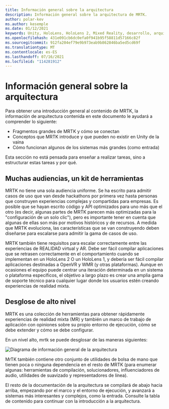 ```yaml
---
title: Información general sobre la arquitectura
description: Información general sobre la arquitectura de MRTK.
author: polar-kev
ms.author: kesemple
ms.date: 01/12/2021
keywords: Unity, HoloLens, HoloLens 2, Mixed Reality, desarrollo, arquitectura de MRTK,
ms.openlocfilehash: 431e091cb6dc0efa0f941b95f58811d57166c82f
ms.sourcegitcommit: 912fa204ef79e9b973eab9b862846ba5ed5cd69f
ms.translationtype: MT
ms.contentlocale: es-ES
ms.lasthandoff: 07/16/2021
ms.locfileid: "114281912"
---
```

# <a name="architecture-overview"></a>Información general sobre la arquitectura

Para obtener una introducción general al contenido de MRTK, la información de arquitectura contenida en este documento le ayudará a comprender lo siguiente:

- Fragmentos grandes de MRTK y cómo se conectan
- Conceptos que MRTK introduce y que pueden no existir en Unity de la vaina
- Cómo funcionan algunos de los sistemas más grandes (como entrada)

Esta sección no está pensada para enseñar a realizar tareas, sino a estructurar estas tareas y por qué.

## <a name="many-audiences-one-toolkit"></a>Muchas audiencias, un kit de herramientas

MRTK no tiene una sola audiencia uniforme. Se ha escrito para admitir casos de uso que van desde hackathons por primera vez hasta personas que construyen experiencias complejas y compartidas para empresas. Es posible que se hayan escrito código y API optimizados para uno más que el otro (es decir, algunas partes de MRTK parecen más optimizadas para la "configuración de un solo clic"), pero es importante tener en cuenta que algunas de ellas son más por motivos históricos y de recursos. A medida que MRTK evoluciona, las características que se van construyendo deben diseñarse para escalarse para admitir la gama de casos de uso.

MRTK también tiene requisitos para escalar correctamente entre las experiencias de REALIDAD virtual y AR. Debe ser fácil compilar aplicaciones que se retrasen correctamente en el comportamiento cuando se implementan en un HoloLens 2 O un HoloLens 1, y debería ser fácil compilar aplicaciones destinadas a OpenVR y WMR (y otras plataformas). Aunque en ocasiones el equipo puede centrar una iteración determinada en un sistema o plataforma específicos, el objetivo a largo plazo es crear una amplia gama de soporte técnico para cualquier lugar donde los usuarios estén creando experiencias de realidad mixta.

## <a name="high-level-breakdown"></a>Desglose de alto nivel

MRTK es una colección de herramientas para obtener rápidamente experiencias de realidad mixta (MR) y también un marco de trabajo de aplicación con opiniones sobre su propio entorno de ejecución, cómo se debe extender y cómo se debe configurar.

En un nivel alto, mrtk se puede desglosar de las maneras siguientes:

![Diagrama de información general de la arquitectura](../features/images/architecture/MRTK_Architecture.png)

MrTK también contiene otro conjunto de utilidades de bolsa de mano que tienen poca o ninguna dependencia en el resto de MRTK (para enumerar algunas: herramientas de compilación, solucionadores, influenciadores de audio, utilidades de suavizado y representadores de línea).

El resto de la documentación de la arquitectura se compilará de abajo hacia arriba, empezando por el marco y el entorno de ejecución, y avanzará a sistemas más interesantes y complejos, como la entrada. Consulte la tabla de contenido para continuar con la introducción a la arquitectura.
